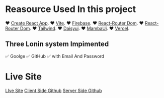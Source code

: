 # Reasource Used In this project

❤️ <delete>[Create React App](https://github.com/facebook/create-react-app).</delete>
❤️ [Vite](https://vitejs.dev/).
❤️ [Firebase](https://firebase.google.com/).
❤️ [React-Router Dom](https://reactrouter.com/en/main).
❤️ [React-Router Dom](https://reactrouter.com/en/main).
❤️ [Tailwind](https://tailwindcss.com/).
❤️ [Daisyui](https://daisyui.com/).
❤️ [MambaUi](https://www.mambaui.com/).
❤️ [Vercel](https://vercel.com/).

## Three Lonin system Impimented

✅ Goolge
✅ GitHub
✅ with Email And Password

# Live Site

[LIve Site](https://e-pathshala-authentication.web.app/)
[Client Side Github](https://github.com/programming-hero-web-course1/b610-learning-platform-client-side-Sarwarhridoy4)
[Server Side Github](https://github.com/programming-hero-web-course1/b610-lerning-platform-server-side-Sarwarhridoy4)
